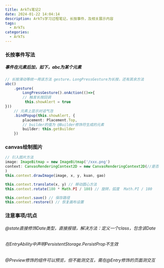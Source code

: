 ```yaml
---
title: ArkTs笔记2
date: 2024-01-22 14:04:14
description: ArkTs学习过程笔记，长按事件，及相关展示内容
tags:
  - ArkTs
categories:
  - ArkTs
---
```


### 长按事件写法

##### 事件在元素后加，如下，abc为某个元素

```typescript
// 长按滑动等统一用该方法 gesture，LongPressGesture为长按，还有其余方法
abc()
    .gesture(
        LongPressGesture().onAction(()=>{
        // 触发长按回调
         this.showAlert = true   
}))
    // 元素上显示对话气泡
    .bindPopup(this.showAlert, {
        placement: Placement.Top,
        // builder的值为 @Builder修饰符生成的元素
        builder: this.getBuilder
    })
```

### canvas绘制图片

```typescript
// 引入图片方法
image: ImageBitmap = new ImageBitmap('/xxx.png')
context: CanvasRenderingContext2D = new CanvasRenderingContext2D(//是否需要抗锯齿 
)
this.context.drawImage(image, x, y, kuan, gao)

this.context.translate(x, y) // 移动圆心方法
this.context.rotate(180 * Math.PI / 180) // 旋转，弧度  Math.PI / 180

this.context.save() // 保存路径
this.context.restore() // 恢复画布设置

```

### 注意事项/坑点

###### @state直接修饰Date类型，直接报错，解决方法：定义一个class，包含该Date

###### 在EntryAbility中声明PersistentStorage.PersistProp不生效

###### @Preview修饰的组件可以预览，但不能测交互，需在@Entry修饰的页面测交互